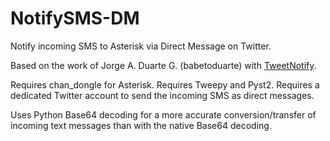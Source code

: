 # NotifySMS-DM
Notify incoming SMS to Asterisk via Direct Message on Twitter.

Based on the work of Jorge A. Duarte G. (babetoduarte) with <a href="https://github.com/babetoduarte/TweetNotify">TweetNotify</a>.

Requires chan_dongle for Asterisk. Requires Tweepy and Pyst2.
Requires a dedicated Twitter account to send the incoming SMS as direct messages.

Uses Python Base64 decoding for a more accurate conversion/transfer of incoming text messages than with the native Base64 decoding. 
